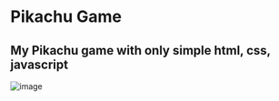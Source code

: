 # Pikachu Game
## My Pikachu game with only simple html, css, javascript
![image](https://github.com/user-attachments/assets/0fcbe295-a2a7-4bd2-bc6c-993c2e427ffa)
